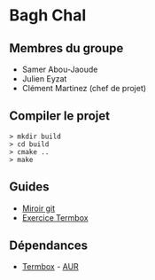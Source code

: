 # Bagh Chal

## Membres du groupe

- Samer Abou-Jaoude
- Julien Eyzat
- Clément Martinez (chef de projet)

## Compiler le projet

```
> mkdir build
> cd build
> cmake ..
> make
```
## Guides

- [Miroir git](guides/git_mirror.md)
- [Exercice Termbox](guides/train_termbox.md)

## Dépendances

- [Termbox](https://github.com/nsf/termbox) - [AUR](https://aur.archlinux.org/packages/termbox-git)
